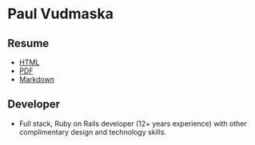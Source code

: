 # Paul Vudmaska

## Resume

- [HTML](https://voodoo.github.io/resume.html)
- [PDF](https://voodoo.github.io/resume.pdf)
- [Markdown](https://voodoo.github.io/resume.md)


## Developer

- Full stack, Ruby on Rails developer (12+ years experience) with other complimentary design and technology skills.
